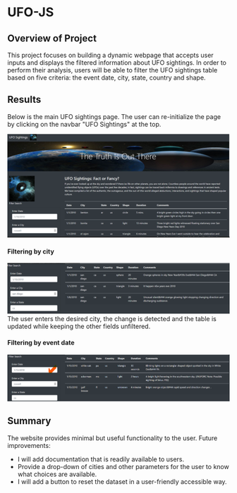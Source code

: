 # UFO-JS

## **Overview of Project**

This project focuses on building a dynamic webpage that accepts user inputs and displays the filtered information about UFO sightings.
In order to perform their analysis, users will be able to filter the UFO sightings table based on five criteria: the event date, city, state, country and shape.

## **Results** 

Below is the main UFO sightings page. The user can re-initialize the page by clicking on the navbar "UFO Sightings" at the top.

![full_page](./full_page.png)

#### Filtering by city

![results](./results.png)The user enters the desired city, the change is detected and the table is updated while keeping the other fields unfiltered.

#### Filtering by event date

![result2](./result2.png)

## **Summary** 

The website provides minimal but useful functionality to the user. Future improvements: 

- I will add documentation that is readily available to users.
- Provide a drop-down of cities and other parameters for the user to know what choices are available. 
- 
  I will add a button to reset the dataset in a user-friendly accessible way. 
